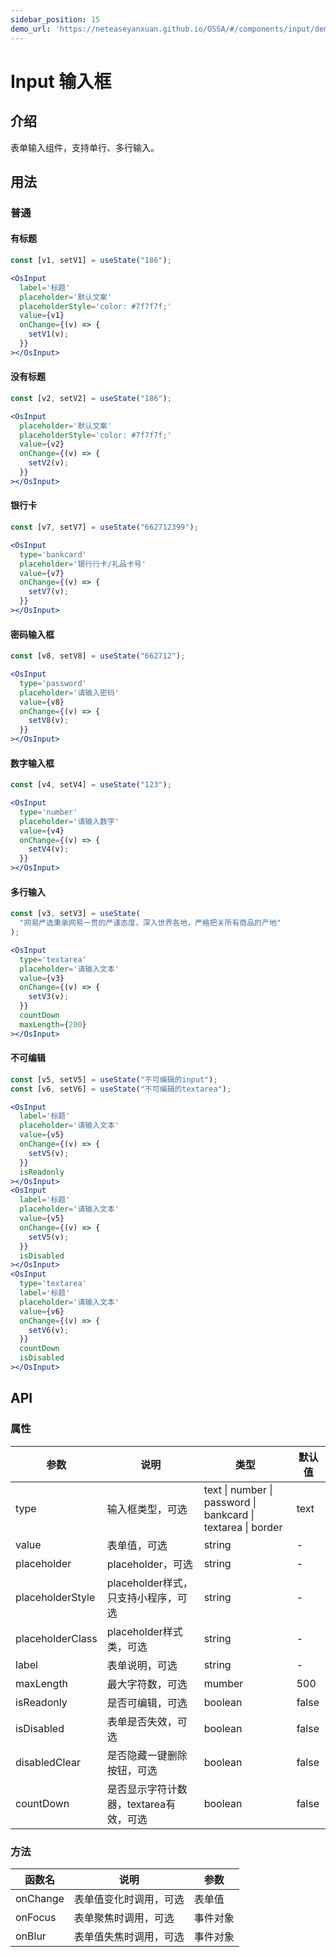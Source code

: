 ```yaml
---
sidebar_position: 15
demo_url: 'https://neteaseyanxuan.github.io/OSSA/#/components/input/demo/index'
---
```


# Input 输入框

## 介绍
表单输入组件，支持单行、多行输入。

## 用法
### 普通

#### 有标题
```jsx
const [v1, setV1] = useState("186");
```
```jsx
<OsInput
  label='标题'
  placeholder='默认文案'
  placeholderStyle='color: #7f7f7f;'
  value={v1}
  onChange={(v) => {
    setV1(v);
  }}
></OsInput>
``` 

#### 没有标题
```jsx
const [v2, setV2] = useState("186");
```
```jsx
<OsInput
  placeholder='默认文案'
  placeholderStyle='color: #7f7f7f;'
  value={v2}
  onChange={(v) => {
    setV2(v);
  }}
></OsInput>
```
#### 银行卡
```jsx
const [v7, setV7] = useState("662712399");
```
```jsx
<OsInput
  type='bankcard'
  placeholder='银行行卡/礼品卡号'
  value={v7}
  onChange={(v) => {
    setV7(v);
  }}
></OsInput>
```
#### 密码输入框 
```jsx
const [v8, setV8] = useState("662712");
```
```jsx
<OsInput
  type='password'
  placeholder='请输入密码'
  value={v8}
  onChange={(v) => {
    setV8(v);
  }}
></OsInput>
```
#### 数字输入框 
```jsx
const [v4, setV4] = useState("123");
```
```jsx
<OsInput
  type='number'
  placeholder='请输入数字'
  value={v4}
  onChange={(v) => {
    setV4(v);
  }}
></OsInput>
```
#### 多行输入
```jsx
const [v3, setV3] = useState(
  "网易严选秉承网易一贯的严谨态度，深入世界各地，严格把关所有商品的产地"
);
```
```jsx
<OsInput
  type='textarea'
  placeholder='请输入文本'
  value={v3}
  onChange={(v) => {
    setV3(v);
  }}
  countDown
  maxLength={200}
></OsInput>
```
#### 不可编辑 
```jsx
const [v5, setV5] = useState("不可编辑的input");
const [v6, setV6] = useState("不可编辑的textarea");
```
```jsx
<OsInput
  label='标题'
  placeholder='请输入文本'
  value={v5}
  onChange={(v) => {
    setV5(v);
  }}
  isReadonly
></OsInput>
<OsInput
  label='标题'
  placeholder='请输入文本'
  value={v5}
  onChange={(v) => {
    setV5(v);
  }}
  isDisabled
></OsInput>
<OsInput
  type='textarea'
  label='标题'
  placeholder='请输入文本'
  value={v6}
  onChange={(v) => {
    setV6(v);
  }}
  countDown
  isDisabled
></OsInput>
```



## API
### 属性
|参数|说明|类型|默认值|
|------|------|------|------|
|type|输入框类型，可选|text \| number \| password \| bankcard \| textarea \| border|text|
|value|表单值，可选|string|-|
|placeholder|placeholder，可选|string|-|
|placeholderStyle|placeholder样式，只支持小程序，可选|string|-|
|placeholderClass|placeholder样式类，可选|string|-|
|label|表单说明，可选|string|-|
|maxLength|最大字符数，可选|mumber|500|
|isReadonly|是否可编辑，可选|boolean|false|
|isDisabled|表单是否失效，可选|boolean|false|
|disabledClear|是否隐藏一键删除按钮，可选|boolean|false|
|countDown|是否显示字符计数器，textarea有效，可选|boolean|false|


### 方法
|函数名|说明|参数|
|------|------|------|
|onChange|表单值变化时调用，可选|表单值|
|onFocus|表单聚焦时调用，可选|事件对象|
|onBlur|表单值失焦时调用，可选|事件对象|

